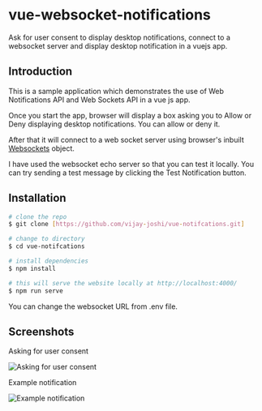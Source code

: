 # vue-websocket-notifications

Ask for user consent to display desktop notifications, connect to a websocket server and display desktop notification in a vuejs app.


## Introduction

This is a sample application which demonstrates the use of Web Notifications API and Web Sockets API in a vue js app.

Once you start the app, browser will display a box asking you to Allow or Deny displaying desktop notifications. You can allow or deny it.

After that it will connect to a web socket server using browser's inbuilt [Websockets](https://developer.mozilla.org/en-US/docs/Web/API/WebSocket) object.

I have used the websocket echo server so that you can test it locally. You can try sending a test  message by clicking the Test Notification button.

## Installation

```sh
# clone the repo
$ git clone [https://github.com/vijay-joshi/vue-notifcations.git]

# change to directory
$ cd vue-notifcations

# install dependencies
$ npm install

# this will serve the website locally at http://localhost:4000/
$ npm run serve

```

You can change the websocket URL from .env file.


## Screenshots

Asking for user consent

![Asking for user consent](https://github.com/vijay-joshi/vue-websocket-notifications/blob/master/src/assets/notif1.png?raw=true)

Example notification

![Example notification](https://github.com/vijay-joshi/vue-websocket-notifications/blob/master/src/assets/notif2.png?raw=true)
